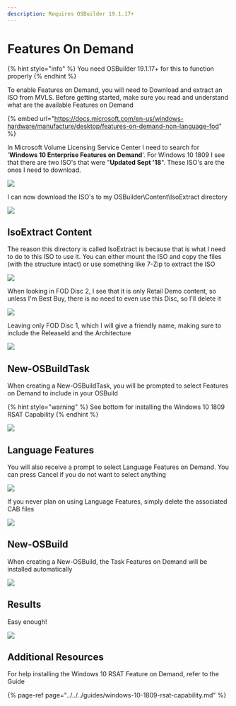 ```yaml
---
description: Requires OSBuilder 19.1.17+
---
```


# Features On Demand

{% hint style="info" %}
You need OSBuilder 19.1.17+ for this to function properly
{% endhint %}

To enable Features on Demand, you will need to Download and extract an ISO from MVLS.  Before getting started, make sure you read and understand what are the available Features on Demand

{% embed url="https://docs.microsoft.com/en-us/windows-hardware/manufacture/desktop/features-on-demand-non-language-fod" %}

In Microsoft Volume Licensing Service Center I need to search for '**Windows 10 Enterprise Features on Demand**'.  For Windows 10 1809 I see that there are two ISO's that were "**Updated Sept '18**".  These ISO's are the ones I need to download.

![](../../../../../.gitbook/assets/2019-01-16_23-01-22.png)

I can now download the ISO's to my OSBuilder\Content\IsoExtract directory

![](../../../../../.gitbook/assets/2019-01-16_23-20-21.png)

## IsoExtract Content

The reason this directory is called IsoExtract is because that is what I need to do to this ISO to use it.  You can either mount the ISO and copy the files \(with the structure intact\) or use something like 7-Zip to extract the ISO

![](../../../../../.gitbook/assets/2019-01-16_23-20-57.png)

When looking in FOD Disc 2, I see that it is only Retail Demo content, so unless I'm Best Buy, there is no need to even use this Disc, so I'll delete it

![](../../../../../.gitbook/assets/2019-01-16_23-28-56.png)

Leaving only FOD Disc 1, which I will give a friendly name, making sure to include the ReleaseId and the Architecture

![](../../../../../.gitbook/assets/2019-01-16_23-29-24.png)

## New-OSBuildTask

When creating a New-OSBuildTask, you will be prompted to select Features on Demand to include in your OSBuild

{% hint style="warning" %}
See bottom for installing the Windows 10 1809 RSAT Capability
{% endhint %}

![](../../../../../.gitbook/assets/2019-01-17_11-38-53.png)

## Language Features

You will also receive a prompt to select Language Features on Demand. You can press Cancel if you do not want to select anything

![](../../../../../.gitbook/assets/2019-01-17_11-42-59.png)

If you never plan on using Language Features, simply delete the associated CAB files

![](../../../../../.gitbook/assets/2019-01-17_11-46-07.png)

## New-OSBuild

When creating a New-OSBuild, the Task Features on Demand will be installed automatically

![](../../../../../.gitbook/assets/2019-01-17_11-47-56.png)

## Results

Easy enough!

![](../../../../../.gitbook/assets/2019-01-17_3-26-04.png)

## Additional Resources

For help installing the Windows 10 RSAT Feature on Demand, refer to the Guide

{% page-ref page="../../../guides/windows-10-1809-rsat-capability.md" %}

